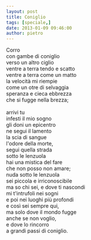 ```yaml
---
layout: post
title: Coniglio
tags: [speciale,]
date: 2013-01-09 09:46:00
author: pietro
---
```

Corro<br/>con gambe di coniglio<br/>verso un altro ciglio<br/>ventre a terra tendo e scatto<br/>ventre a terra come un matto<br/>la velocità mi riempie<br/>come un otre di selvaggia<br/>speranza e cieca ebbrezza<br/>che si fugge nella brezza;<br/><br/>arrivi tu<br/>infesti il mio sogno<br/>gli doni un epicentro<br/>ne segui il lamento<br/>la scia di sangue<br/>l'odore della morte,<br/>segui quella strada<br/>sotto le lenzuola<br/>hai una mistica del fare<br/>che non posso non amare;<br/>nuda sotto le lenzuola<br/>sei piccola e irriconoscibile<br/>ma so chi sei, e dove ti nascondi<br/>mi t'intrufoli nei sogni<br/>e poi nei luoghi più profondi<br/>e così sei sempre qui,<br/>ma solo dove il mondo fugge<br/>anche se non voglio,<br/>e dove lo rincorro<br/>a grandi passi di coniglio.
